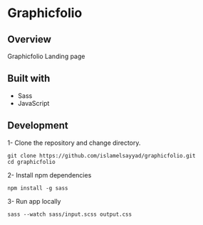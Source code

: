 # Graphicfolio

## Overview

Graphicfolio Landing page

## Built with

+ Sass
+ JavaScript

## Development

1- Clone the repository and change directory.
```
git clone https://github.com/islamelsayyad/graphicfolio.git
cd graphicfolio
```
2- Install npm dependencies
```
npm install -g sass
```
3- Run app locally
```
sass --watch sass/input.scss output.css
```
